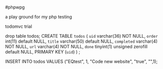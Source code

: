 #phpwpg

a play ground for my php testing 

todomvc trial


drop table todos;
CREATE TABLE `todos` (
  `uid` varchar(36) NOT NULL,
  `order` int(11) default NULL,
  `title` varchar(50) default NULL,
  `completed` varchar(4) NOT NULL,
  `url` varchar(4) NOT NULL,
  `done` tinyint(1) unsigned zerofill default NULL,
  PRIMARY KEY  (`uid`)
) ;


 INSERT INTO todos VALUES ("EQtest", 1, "Code new website", "true", "",1);